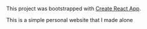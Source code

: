 
This project was bootstrapped with [Create React App](https://github.com/facebook/create-react-app).

This is a simple personal website that I made alone

